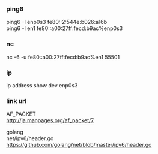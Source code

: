 ### ping6
ping6 -I enp0s3 fe80::2:544e:b026:a16b  
ping6 -I en1  fe80::a00:27ff:fecd:b9ac%enp0s3 

### nc
nc -6 -u fe80::a00:27ff:fecd:b9ac%en1 55501  

### ip
ip address show dev enp0s3  



### link url


AF_PACKET  
http://ja.manpages.org/af_packet/7

golang  
net/ipv6/header.go  
https://github.com/golang/net/blob/master/ipv6/header.go  
